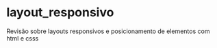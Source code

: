 # layout_responsivo
Revisão sobre layouts responsivos e posicionamento de elementos com html e csss
